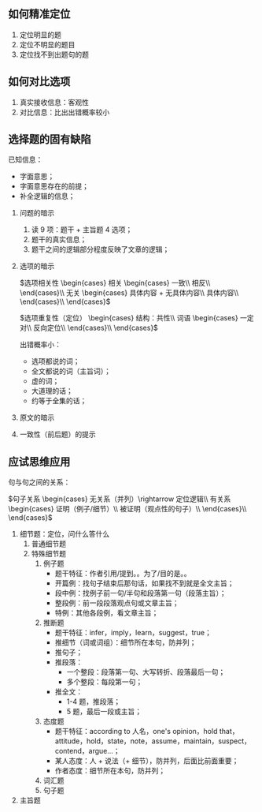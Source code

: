 ## 如何精准定位

1. 定位明显的题
2. 定位不明显的题目
3. 定位找不到出题句的题

## 如何对比选项

1. 真实接收信息：客观性
2. 对比信息：比出出错概率较小

## 选择题的固有缺陷

已知信息：
- 字面意思；
- 字面意思存在的前提；
- 补全逻辑的信息；

1. 问题的暗示
   1. 读 9 项：题干 + 主旨题 4 选项；
   2. 题干的真实信息；
   3. 题干之间的逻辑部分程度反映了文章的逻辑；
2. 选项的暗示

   $选项相关性
    \begin{cases}
    相关
    \begin{cases}
    一致\\
    相反\\
    \end{cases}\\
    无关
    \begin{cases}
    具体内容 + 无具体内容\\
    具体内容\\
    \end{cases}\\
   \end{cases}$

   $选项重复性（定位）
    \begin{cases}
    结构：共性\\
    词语
    \begin{cases}
    一定对\\
    反向定位\\
    \end{cases}\\
   \end{cases}$

    出错概率小：
    - 选项都说的词；
    - 全文都说的词（主旨词）；
    - 虚的词；
    - 大道理的话；
    - 约等于全集的话；

3. 原文的暗示
4. 一致性（前后题）的提示

## 应试思维应用

句与句之间的关系：

$句子关系
\begin{cases}
 无关系（并列）\rightarrow 定位逻辑\\
 有关系
 \begin{cases}
  证明（例子/细节）\\
  被证明（观点性的句子）\\
 \end{cases}\\
\end{cases}$

1. 细节题：定位，问什么答什么
   1. 普通细节题
   2. 特殊细节题
      1. 例子题
         - 题干特征：作者引用/提到。。为了/目的是。。
         - 开篇例：找句子结束后那句话，如果找不到就是全文主旨；
         - 段中例：找例子前一句/半句和段落第一句（段落主旨）；
         - 整段例：前一段段落观点句或文章主旨；
         - 特例：其他各段例，看文章主旨；
      2. 推断题
         - 题干特征：infer，imply，learn，suggest，true；
         - 推细节（词或词组）：细节所在本句，防并列；
         - 推句子；
         - 推段落：
           - 一个整段：段落第一句、大写转折、段落最后一句；
           - 多个整段：每段第一句；
         - 推全文：
           - 1-4 题，推段落；
           - 5 题，最后一段或主旨；
      3. 态度题
         - 题干特征：according to 人名，one's opinion，hold that，attitude，hold，state，note，assume，maintain，suspect，contend，argue...；
         - 某人态度：人 + 说法（+ 细节），防并列，后面比前面重要；
         - 作者态度：细节所在本句，防并列；
      4. 词汇题
      5. 句子题
2. 主旨题